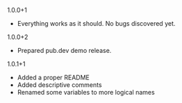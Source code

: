 1.0.0+1

* Everything works as it should. No bugs discovered yet.

1.0.0+2

* Prepared pub.dev demo release.

1.0.1+1

* Added a proper README
* Added descriptive comments
* Renamed some variables to more logical names